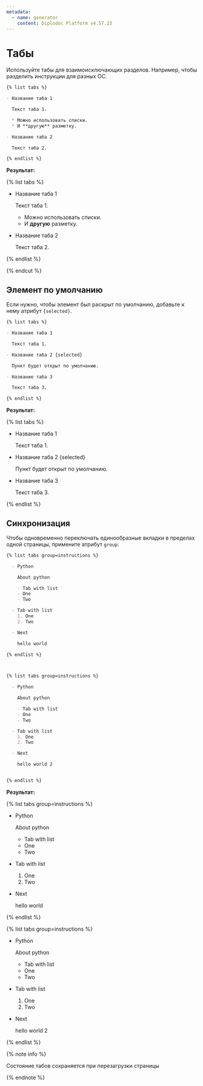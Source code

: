 ```yaml
---
metadata:
  - name: generator
    content: Diplodoc Platform v4.57.23
---
```

# Табы

Используйте табы для взаимоисключающих разделов. Например, чтобы разделить инструкции для разных ОС.

```markdown
{% list tabs %}

- Название таба 1

  Текст таба 1.

  * Можно использовать списки.
  * И **другую** разметку.

- Название таба 2

  Текст таба 2.

{% endlist %}
```

**Результат:**

{% list tabs %}

- Название таба 1

  Текст таба 1.

  * Можно использовать списки.
  * И **другую** разметку.

- Название таба 2

  Текст таба 2.

{% endlist %}

{% endcut %}

## Элемент по умолчанию

Если нужно, чтобы элемент был раскрыт по умолчанию, добавьте к нему атрибут `{selected}`.

```markdown
{% list tabs %}

- Название таба 1

  Текст таба 1.

- Название таба 2 {selected}

  Пункт будет открыт по умолчанию.

- Название таба 3

  Текст таба 3.

{% endlist %}
```

**Результат:**

{% list tabs %}

- Название таба 1

  Текст таба 1.

- Название таба 2 {selected}

  Пункт будет открыт по умолчанию.

- Название таба 3

  Текст таба 3.

{% endlist %}


## Синхронизация

Чтобы одновременно переключать единообразные вкладки в пределах одной страницы, примените атрибут `group`:

```markdown
{% list tabs group=instructions %}

  - Python

    About python

    - Tab with list
    - One
    - Two

  - Tab with list
    1. One
    2. Two

  - Next

    hello world

{% endlist %}



{% list tabs group=instructions %}

  - Python

    About python

    - Tab with list
    - One
    - Two

  - Tab with list
    1. One
    2. Two

  - Next

    hello world 2


{% endlist %}
```

**Результат:**

{% list tabs group=instructions %}

  - Python

    About python

    - Tab with list
    - One
    - Two


  - Tab with list

    1. One
    2. Two


  - Next

    hello world

{% endlist %}



{% list tabs group=instructions %}

  - Python

    About python

    - Tab with list
    - One
    - Two


  - Tab with list

    1. One
    2. Two

  - Next

    hello world 2

{% endlist %}

{% note info %}

  Состояние табов сохраняется при перезагрузки страницы

{% endnote %}
